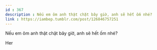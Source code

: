 ```yaml
---
id : 367
description : Nếu em ôm anh thật chặt bây giờ, anh sẽ hết ốm nhé?
link : https://iambep.tumblr.com/post/126846757251
---
```


Nếu em ôm anh thật chặt bây giờ, anh sẽ hết ốm nhé?

Her